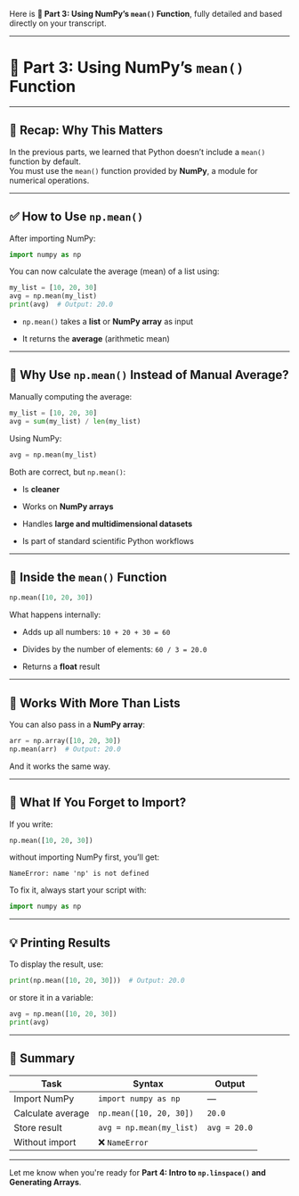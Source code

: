 Here is **🔹 Part 3: Using NumPy’s `mean()` Function**, fully detailed and based directly on your transcript.

---

# 🔹 Part 3: Using NumPy’s `mean()` Function

---

## 🧠 Recap: Why This Matters

In the previous parts, we learned that Python doesn’t include a `mean()` function by default.  
You must use the `mean()` function provided by **NumPy**, a module for numerical operations.

---

## ✅ How to Use `np.mean()`

After importing NumPy:

```python
import numpy as np
```

You can now calculate the average (mean) of a list using:

```python
my_list = [10, 20, 30]
avg = np.mean(my_list)
print(avg)  # Output: 20.0
```

- `np.mean()` takes a **list** or **NumPy array** as input
    
- It returns the **average** (arithmetic mean)
    

---

## 🧪 Why Use `np.mean()` Instead of Manual Average?

Manually computing the average:

```python
my_list = [10, 20, 30]
avg = sum(my_list) / len(my_list)
```

Using NumPy:

```python
avg = np.mean(my_list)
```

Both are correct, but `np.mean()`:

- Is **cleaner**
    
- Works on **NumPy arrays**
    
- Handles **large and multidimensional datasets**
    
- Is part of standard scientific Python workflows
    

---

## 🔎 Inside the `mean()` Function

```python
np.mean([10, 20, 30])
```

What happens internally:

- Adds up all numbers: `10 + 20 + 30 = 60`
    
- Divides by the number of elements: `60 / 3 = 20.0`
    
- Returns a **float** result
    

---

## 🔁 Works With More Than Lists

You can also pass in a **NumPy array**:

```python
arr = np.array([10, 20, 30])
np.mean(arr)  # Output: 20.0
```

And it works the same way.

---

## 📌 What If You Forget to Import?

If you write:

```python
np.mean([10, 20, 30])
```

without importing NumPy first, you’ll get:

```
NameError: name 'np' is not defined
```

To fix it, always start your script with:

```python
import numpy as np
```

---

## 💡 Printing Results

To display the result, use:

```python
print(np.mean([10, 20, 30]))  # Output: 20.0
```

or store it in a variable:

```python
avg = np.mean([10, 20, 30])
print(avg)
```

---

## 🧠 Summary

|Task|Syntax|Output|
|---|---|---|
|Import NumPy|`import numpy as np`|—|
|Calculate average|`np.mean([10, 20, 30])`|`20.0`|
|Store result|`avg = np.mean(my_list)`|`avg = 20.0`|
|Without import|❌ `NameError`||

---

Let me know when you're ready for **Part 4: Intro to `np.linspace()` and Generating Arrays**.